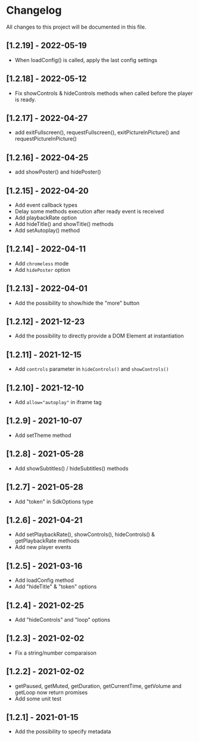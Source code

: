 # Changelog
All changes to this project will be documented in this file.

## [1.2.19] - 2022-05-19
- When loadConfig() is called, apply the last config settings
  
## [1.2.18] - 2022-05-12
- Fix showControls & hideControls methods when called before the player is ready.
  
## [1.2.17] - 2022-04-27
- add exitFullscreen(), requestFullscreen(), exitPictureInPicture() and requestPictureInPicture()

## [1.2.16] - 2022-04-25
- add showPoster() and hidePoster()

## [1.2.15] - 2022-04-20
- Add event callback types
- Delay some methods execution after ready event is received
- Add playbackRate option
- Add hideTitle() and showTitle() methods
- Add setAutoplay() method

## [1.2.14] - 2022-04-11
- Add `chromeless` mode
- Add `hidePoster` option

## [1.2.13] - 2022-04-01
- Add the possibility to show/hide the "more" button

## [1.2.12] - 2021-12-23
- Add the possibility to directly provide a DOM Element at instantiation
  
## [1.2.11] - 2021-12-15
- Add `controls` parameter in `hideControls()` and `showControls()`

## [1.2.10] - 2021-12-10
- Add `allow="autoplay"` in iframe tag

## [1.2.9] - 2021-10-07
- Add setTheme method

## [1.2.8] - 2021-05-28
- Add showSubtitles() / hideSubtitles() methods
  
## [1.2.7] - 2021-05-28
- Add "token" in SdkOptions type

## [1.2.6] - 2021-04-21
- Add setPlaybackRate(), showControls(), hideControls() & getPlaybackRate methods
- Add  new player events

## [1.2.5] - 2021-03-16
- Add loadConfig method
- Add "hideTitle" & "token" options

## [1.2.4] - 2021-02-25
- Add "hideControls" and "loop" options

## [1.2.3] - 2021-02-02
- Fix a string/number comparaison

## [1.2.2] - 2021-02-02
- getPaused, getMuted, getDuration, getCurrentTime, getVolume and getLoop now return promises
- Add some unit test

## [1.2.1] - 2021-01-15
- Add the possibility to specify metadata